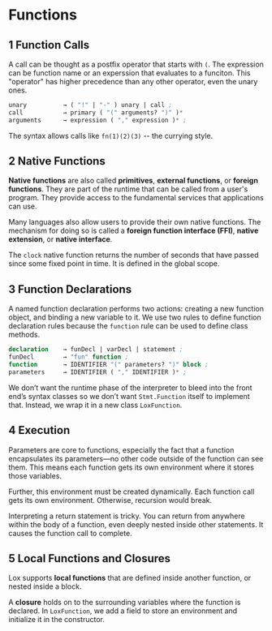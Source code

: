 # Functions

## 1 Function Calls

A call can be thought as a postfix operator that starts with `(`. The expression can be function name or an experssion that evaluates to a funciton. This "operator" has higher precedence than any other operator, even the unary ones.

```lisp
unary          → ( "!" | "-" ) unary | call ;
call           → primary ( "(" arguments? ")" )*
arguments      → expression ( "," expression )* ;
```

The syntax allows calls like `fn(1)(2)(3)` -- the currying style.

## 2 Native Functions

**Native functions** are also called **primitives**, **external functions**, or **foreign functions**. They are part of the runtime that can be called from a user's program. They provide access to the fundamental services that applications can use.

Many languages also allow users to provide their own native functions. The mechanism for doing so is called a **foreign function interface (FFI)**, **native extension**, or **native interface**.

The `clock` native function returns the number of seconds that have passed since some fixed point in time. It is defined in the global scope.

## 3 Function Declarations

A named function declaration performs two actions: creating a new function object, and binding a new variable to it. We use two rules to define function declaration rules because the `function` rule can be used to define class methods.

```lisp
declaration    → funDecl | varDecl | statement ;
funDecl        → "fun" function ;
function       → IDENTIFIER "(" parameters? ")" block ;
parameters     → IDENTIFIER ( "," IDENTIFIER )* ;
```

We don’t want the runtime phase of the interpreter to bleed into the front end’s syntax classes so we don’t want `Stmt.Function` itself to implement that. Instead, we wrap it in a new class `LoxFunction`.

## 4 Execution

Parameters are core to functions, especially the fact that a function encapsulates its parameters—no other code outside of the function can see them. This means each function gets its own environment where it stores those variables.

Further, this environment must be created dynamically. Each function call gets its own environment. Otherwise, recursion would break.

Interpreting a return statement is tricky. You can return from anywhere within the body of a function, even deeply nested inside other statements. It causes the function call to complete.

## 5 Local Functions and Closures

Lox supports **local functions** that are defined inside another function, or nested inside a block.

A **closure** holds on to the surrounding variables where the function is declared. In `LoxFunction`, we add a field to store an environment and initialize it in the constructor.
